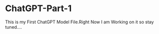 # ChatGPT-Part-1
This is my First ChatGPT Model File.Right Now I am Working on it so stay tuned....
